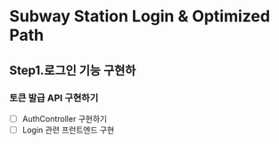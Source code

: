 # Subway Station Login & Optimized Path
## Step1.로그인 기능 구현하
### 토큰 발급 API 구현하기
- [ ] AuthController 구현하기
- [ ] Login 관련 프런트엔드 구현